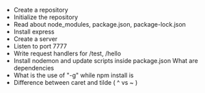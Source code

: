 <!-- THIS HOMEWORK IS ASSIGNED ON 7TH JUNE 2025 (IN THIS DAY I GOT OFFER FROM KHELO TECH COMPANY AS A FED) -->

- Create a repository
- Initialize the repository
- Read about node_modules, package.json, package-lock.json
- Install express
- Create a server
- Listen to port 7777
- Write request handlers for /test, /hello
- Install nodemon and update scripts inside package.json What are dependencies
- What is the use of "-g" while npm install is
- Difference between caret and tilde ( ^ vs ~ )